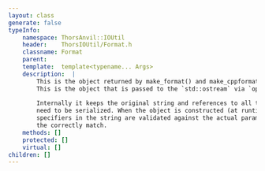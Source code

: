 ```yaml
---
layout: class
generate: false
typeInfo:
    namespace: ThorsAnvil::IOUtil
    header:    ThorsIOUtil/Format.h
    classname: Format
    parent:    
    template:  template<typename... Args>
    description:  |
        This is the object returned by make_format() and make_cppformat()
        This is the object that is passed to the `std::ostream` via `operator<<`.
        
        Internally it keeps the original string and references to all the parameters that
        need to be serialized. When the object is constructed (at runtime) the conversion
        specifiers in the string are validated against the actual parameters to make sure
        the correctly match.
    methods: []
    protected: []
    virtual: []
children: []
---
```

